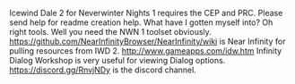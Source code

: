 Icewind Dale 2 for Neverwinter Nights 1
requires the CEP and PRC.
Please send help for readme creation help.
What have I gotten myself into?
Oh right tools. Well you need the NWN 1 toolset obviously. https://github.com/NearInfinityBrowser/NearInfinity/wiki is Near Infinity for pulling resources from IWD 2.
http://www.gameapps.com/idw.htm Infinity Dialog Workshop is very useful for viewing Dialog options.
https://discord.gg/RnvjNDy is the discord channel.

